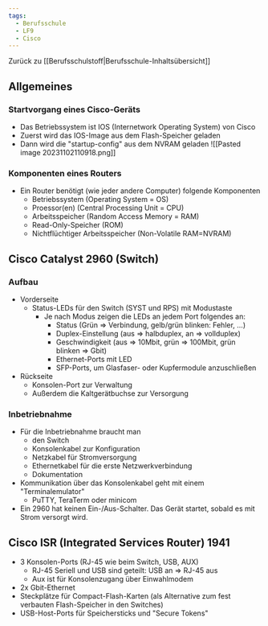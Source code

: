 ```yaml
---
tags:
  - Berufsschule
  - LF9
  - Cisco
---
```

Zurück zu [[Berufsschulstoff|Berufsschule-Inhaltsübersicht]]

## Allgemeines

### Startvorgang eines Cisco-Geräts

- Das Betriebssystem ist IOS (Internetwork Operating System) von Cisco
- Zuerst wird das IOS-Image aus dem Flash-Speicher geladen
- Dann wird die "startup-config" aus dem NVRAM geladen
![[Pasted image 20231102110918.png]]

### Komponenten eines Routers

- Ein Router benötigt (wie jeder andere Computer) folgende Komponenten
	- Betriebssystem (Operating System = OS)
	- Proessor(en) (Central Processing Unit = CPU)
	- Arbeitsspeicher (Random Access Memory = RAM)
	- Read-Only-Speicher (ROM)
	- Nichtflüchtiger Arbeitsspeicher (Non-Volatile RAM=NVRAM)

## Cisco Catalyst 2960 (Switch)

### Aufbau

- Vorderseite
	- Status-LEDs für den Switch (SYST und RPS) mit Modustaste
		- Je nach Modus zeigen die LEDs an jedem Port folgendes an:
			- Status (Grün => Verbindung, gelb/grün blinken: Fehler, ...)
			- Duplex-Einstellung (aus => halbduplex, an => vollduplex)
			- Geschwindigkeit (aus => 10Mbit, grün => 100Mbit, grün blinken => Gbit)
			- Ethernet-Ports mit LED
			- SFP-Ports, um Glasfaser- oder Kupfermodule anzuschließen
- Rückseite
	- Konsolen-Port zur Verwaltung
	- Außerdem die Kaltgerätbuchse zur Versorgung

### Inbetriebnahme

- Für die Inbetriebnahme braucht man
	- den Switch
	- Konsolenkabel zur Konfiguration
	- Netzkabel für Stromversorgung
	- Ethernetkabel für die erste Netzwerkverbindung
	- Dokumentation
- Kommunikation über das Konsolenkabel geht mit einem "Terminalemulator"
	- PuTTY, TeraTerm oder minicom
- Ein 2960 hat keinen Ein-/Aus-Schalter. Das Gerät startet, sobald es mit Strom versorgt wird.

## Cisco ISR (Integrated Services Router) 1941

- 3 Konsolen-Ports (RJ-45 wie beim Switch, USB, AUX)
	- RJ-45 Seriell und USB sind geteilt: USB an => RJ-45 aus
	- Aux ist für Konsolenzugang über Einwahlmodem
- 2x Gbit-Ethernet
- Steckplätze für Compact-Flash-Karten (als Alternative zum fest verbauten Flash-Speicher in den Switches)
- USB-Host-Ports für Speichersticks und "Secure Tokens"